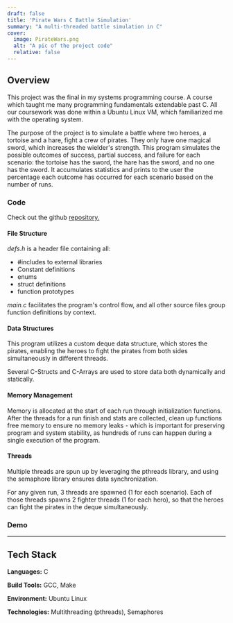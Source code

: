```yaml
---
draft: false
title: 'Pirate Wars C Battle Simulation'
summary: "A multi-threaded battle simulation in C"
cover:
  image: PirateWars.png
  alt: "A pic of the project code"
  relative: false 
---
```


## Overview

This project was the final in my systems programming course. A course which taught me many programming fundamentals extendable past C. All our coursework was done within a Ubuntu Linux VM, which familiarized me with the operating system. 

The purpose of the project is to simulate a battle where two heroes, a tortoise and a hare, fight a crew of pirates. They only have one magical sword, which increases the wielder's strength. This program simulates the possible outcomes of success, partial success, and failure for each scenario: the tortoise has the sword, the hare has the sword, and no one has the sword. It accumulates statistics and prints to the user the percentage each outcome has occurred for each scenario based on the number of runs.

### Code

Check out the github [repository.](https://github.com/TheNoahProdigy/PirateWarsCBattle)

#### File Structure

_defs.h_ is a header file containing all:
- #includes to external libraries
- Constant definitions
- enums
- struct definitions
- function prototypes

_main.c_ facilitates the program's control flow, and all other source files group function definitions by context.

#### Data Structures
This program utilizes a custom deque data structure, which stores the pirates, enabling the heroes to fight the pirates from both sides simultaneously in different threads.

Several C-Structs and C-Arrays are used to store data both dynamically and statically. 

#### Memory Management

Memory is allocated at the start of each run through initialization functions. After the threads for a run finish and stats are collected, clean up functions free memory to ensure no memory leaks - which is important for preserving program and system stability, as hundreds of runs can happen during a single execution of the program. 

#### Threads

Multiple threads are spun up by leveraging the pthreads library, and using the semaphore library ensures data synchronization. 

For any given run, 3 threads are spawned (1 for each scenario). Each of those threads spawns 2 fighter threads (1 for each hero), so that the heroes can fight the pirates in the deque simultaneously. 

### Demo


---

## Tech Stack
**Languages:** C

**Build Tools:** GCC, Make

**Environment:** Ubuntu Linux

**Technologies:** Multithreading (pthreads), Semaphores



